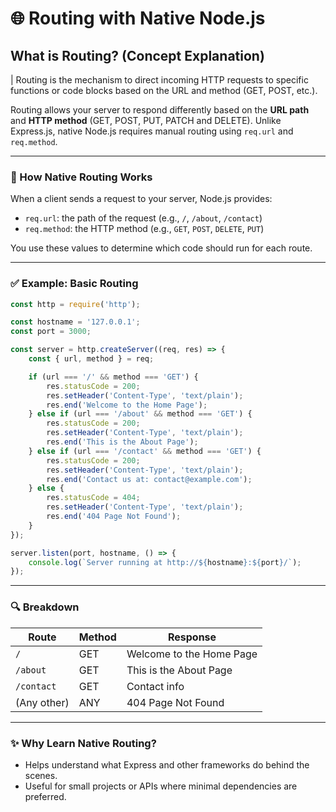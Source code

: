 
# 🌐 Routing with Native Node.js

## What is Routing? (Concept Explanation)

| Routing is the mechanism to direct incoming HTTP requests to specific functions or code blocks based on the URL and method (GET, POST, etc.).

Routing allows your server to respond differently based on the **URL path** and **HTTP method** (GET, POST, PUT, PATCH and DELETE). Unlike Express.js, native Node.js requires manual routing using `req.url` and `req.method`.

---

### 🧠 How Native Routing Works

When a client sends a request to your server, Node.js provides:

- `req.url`: the path of the request (e.g., `/`, `/about`, `/contact`)
- `req.method`: the HTTP method (e.g., `GET`, `POST`, `DELETE`, `PUT`)

You use these values to determine which code should run for each route.

---

### ✅ Example: Basic Routing

```js
const http = require('http');

const hostname = '127.0.0.1';
const port = 3000;

const server = http.createServer((req, res) => {
    const { url, method } = req;

    if (url === '/' && method === 'GET') {
        res.statusCode = 200;
        res.setHeader('Content-Type', 'text/plain');
        res.end('Welcome to the Home Page');
    } else if (url === '/about' && method === 'GET') {
        res.statusCode = 200;
        res.setHeader('Content-Type', 'text/plain');
        res.end('This is the About Page');
    } else if (url === '/contact' && method === 'GET') {
        res.statusCode = 200;
        res.setHeader('Content-Type', 'text/plain');
        res.end('Contact us at: contact@example.com');
    } else {
        res.statusCode = 404;
        res.setHeader('Content-Type', 'text/plain');
        res.end('404 Page Not Found');
    }
});

server.listen(port, hostname, () => {
    console.log(`Server running at http://${hostname}:${port}/`);
});
```

---

### 🔍 Breakdown

| Route        | Method | Response                   |
|--------------|--------|----------------------------|
| `/`          | GET    | Welcome to the Home Page   |
| `/about`     | GET    | This is the About Page     |
| `/contact`   | GET    | Contact info               |
| (Any other)  | ANY    | 404 Page Not Found         |

---

### ✨ Why Learn Native Routing?

- Helps understand what Express and other frameworks do behind the scenes.
- Useful for small projects or APIs where minimal dependencies are preferred.
